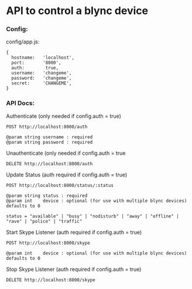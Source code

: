 API to control a blync device
===

### Config:

config/app.js:

    {
      hostname:   'localhost',
      port:       '8000',
      auth:        true,
      username:   'changeme',
      password:   'changeme',
      secret:     'CHANGEME',
    }

### API Docs:

Authenticate (only needed if config.auth = true)

    POST http://localhost:8000/auth

    @param string username : required
    @param string password : required

Unauthenticate (only needed if config.auth = true

    DELETE http://localhost:8000/auth

Update Status (auth required if config.auth = true)

    POST http://localhost:8000/status/:status

    @param string status : required
    @param int    device : optional (for use with multiple blync devices) defaults to 0

    status = "available" | "busy" | "nodisturb" | "away" | "offline" | "rave" | "police" | "traffic"

Start Skype Listener (auth required if config.auth = true)

    POST http://localhost:8000/skype

    @param int    device : optional (for use with multiple blync devices) defaults to 0

Stop Skype Listener (auth required if config.auth = true)

    DELETE http://localhost:8000/skype
